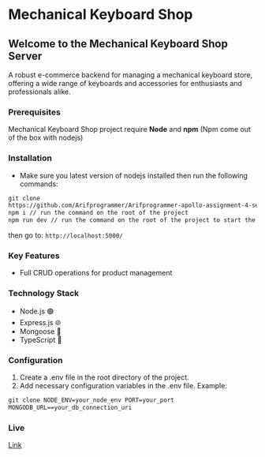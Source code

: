 # Mechanical Keyboard Shop

## Welcome to the Mechanical Keyboard Shop Server

A robust e-commerce backend for managing a mechanical keyboard store, offering a wide range of keyboards and accessories for enthusiasts and professionals alike.

### Prerequisites

Mechanical Keyboard Shop project require **Node** and **npm** (Npm come out of the box with nodejs)

### Installation

- Make sure you latest version of nodejs installed then run the following commands:

```html
git clone
https://github.com/Arifprogrammer/Arifprogrammer-apollo-assignment-4-server.git // clone the project first
npm i // run the command on the root of the project
npm run dev // run the command on the root of the project to start the project locally
```

then go to: `http://localhost:5000/`

### Key Features

- Full CRUD operations for product management

### Technology Stack

- Node.js 🟢
- Express.js 🌐
- Mongoose 🍃
- TypeScript 📘

### Configuration

1. Create a .env file in the root directory of the project.
2. Add necessary configuration variables in the .env file. Example:

```html
git clone NODE_ENV=your_node_env PORT=your_port
MONGODB_URL==your_db_connection_uri
```

### Live

[Link](https://mechanical-keyboard-shop-server-dun.vercel.app)
